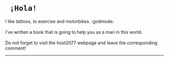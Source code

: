 <!DOCTYPE html>
<html>
  <h1 style="text-align"> <code> ¡Hola! </code> </h1>
  I like tattoos, to exercise and motorbikes. :godmode:
  <br> 
  <br>
  I've written a book that is going to help you as a man in this world. 
  <br> 
  <br> 
  Do not forget to visit the host2077 webpage and leave the corresponding comment!
  <hr shade size="4" widht="50%" align="center"/>  
</html> 

